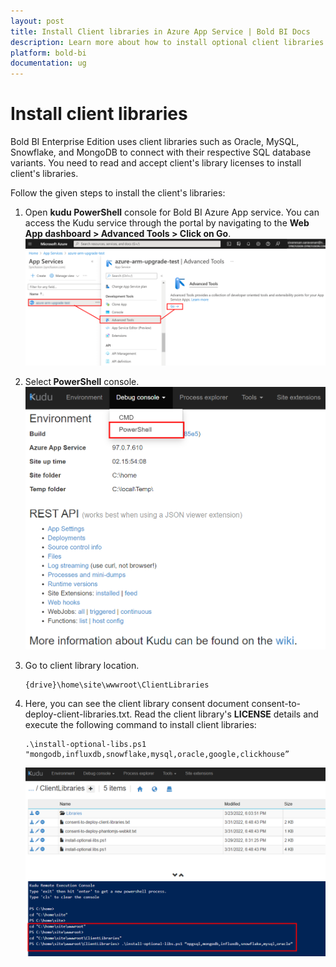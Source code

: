 ```yaml
---
layout: post
title: Install Client libraries in Azure App Service | Bold BI Docs 
description: Learn more about how to install optional client libraries in Azure App Service deployment to connect with respective SQL database variants of Bold BI.
platform: bold-bi
documentation: ug
---
```


# Install client libraries 

Bold BI Enterprise Edition uses client libraries such as Oracle, MySQL, Snowflake, and MongoDB to connect with their respective SQL database variants. You need to read and accept client's library licenses to install client's libraries.

Follow the given steps to install the client's libraries:

1. Open <b>kudu PowerShell</b> console for Bold BI Azure App service. You can access the Kudu service through the portal by navigating to the <b>Web App dashboard > Advanced Tools > Click on Go</b>. 
  ![Advanced tool - kudu](/static/assets/installation-and-deployment/images/Advancetool.png)


2. Select<b> PowerShell</b> console.  
  ![Kudu powershell window](/static/assets/installation-and-deployment/images/Kudu-Powershell.png)
 
 
3. Go to client library location. 
   ```
   {drive}\home\site\wwwroot\ClientLibraries 
   ```
4. Here, you can see the client library consent document consent-to-deploy-client-libraries.txt. Read the client library's <b>LICENSE</b> details and execute the following command to install client libraries:
   ```
   .\install-optional-libs.ps1 "mongodb,influxdb,snowflake,mysql,oracle,google,clickhouse” 
   ```

   ![client-lib-install-command](/static/assets/installation-and-deployment/images/client-lib-install-command.png)

